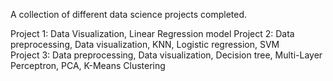 A collection of different data science projects completed. 

Project 1: Data Visualization, Linear Regression model
Project 2: Data preprocessing, Data visualization, KNN, Logistic regression, SVM   
Project 3: Data preprocessing, Data visualization, Decision tree, Multi-Layer Perceptron, PCA, K-Means Clustering
